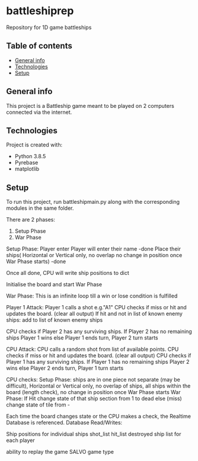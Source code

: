 # battleshiprep
 Repository for 1D game battleships

## Table of contents
* [General info](#general-info)
* [Technologies](#technologies)
* [Setup](#setup)

## General info
This project is a Battleship game meant to be played on 2 computers connected via the internet.
	
## Technologies
Project is created with:
* Python 3.8.5
* Pyrebase
* matplotlib
	
## Setup
To run this project, run battleshipmain.py along with the corresponding modules in the same folder.

There are 2 phases: 
1. Setup Phase
2. War Phase

Setup Phase:
Player enter
Player will enter their name -done
Place their ships(
    Horizontal or Vertical only, 
    no overlap
    no change in position once War Phase starts) -done

Once all done, CPU will write ship positions to dict

Initialise the board and start War Phase

War Phase:
This is an infinite loop till a win or lose condition is fulfilled

Player 1 Attack:
Player 1 calls a shot e.g."A1"
CPU checks if miss or hit and updates the board. (clear all output)
If hit and not in list of known enemy ships:
    add to list of known enemy ships

CPU checks if Player 2 has any surviving ships.
If Player 2 has no remaining ships
    Player 1 wins
else
    Player 1 ends turn, Player 2 turn starts

CPU Attack:
CPU calls a random shot from list of available points.
CPU checks if miss or hit and updates the board. (clear all output)
CPU checks if Player 1 has any surviving ships.
If Player 1 has no remaining ships
    Player 2 wins
else
    Player 2 ends turn, Player 1 turn starts


CPU checks:
Setup Phase:
    ships are in one piece not separate (may be difficult),
    Horizontal or Vertical only, 
    no overlap of ships,
    all ships within the board (length check),
    no change in position once War Phase starts
War Phase:
    If Hit
        change state of that ship section from 1 to dead
    else
        (miss) change state of tile from -

Each time the board changes state or the CPU makes a check, the Realtime Database is referenced.
Database Read/Writes:

Ship positions for individual ships
shot_list
hit_list
destroyed ship list for each player

ability to replay the game
SALVO game type